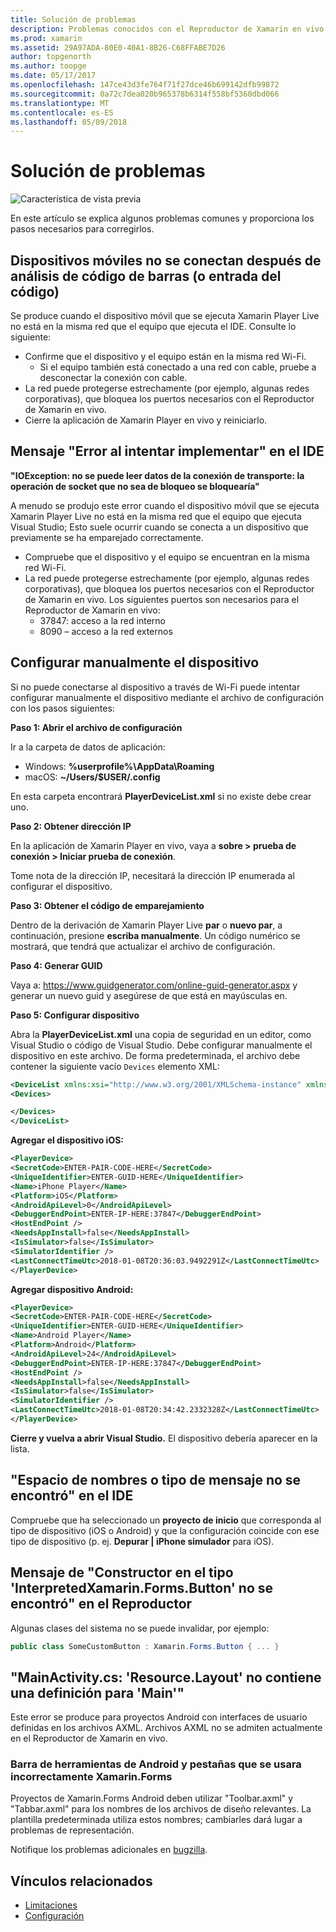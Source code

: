```yaml
---
title: Solución de problemas
description: Problemas conocidos con el Reproductor de Xamarin en vivo y cómo corregirlos.
ms.prod: xamarin
ms.assetid: 29A97ADA-80E0-40A1-8B26-C68FFABE7D26
author: topgenorth
ms.author: toopge
ms.date: 05/17/2017
ms.openlocfilehash: 147ce43d3fe764f71f27dce46b699142dfb99872
ms.sourcegitcommit: 0a72c7dea020b965378b6314f558bf5360dbd066
ms.translationtype: MT
ms.contentlocale: es-ES
ms.lasthandoff: 05/09/2018
---
```

# <a name="troubleshooting"></a>Solución de problemas

![Característica de vista previa](~/media/shared/preview.png)

En este artículo se explica algunos problemas comunes y proporciona los pasos necesarios para corregirlos.


## <a name="mobile-device-does-not-connect-after-scanning-barcode-or-entering-code"></a>Dispositivos móviles no se conectan después de análisis de código de barras (o entrada del código)

Se produce cuando el dispositivo móvil que se ejecuta Xamarin Player Live no está en la misma red que el equipo que ejecuta el IDE. Consulte lo siguiente:

- Confirme que el dispositivo y el equipo están en la misma red Wi-Fi.
  - Si el equipo también está conectado a una red con cable, pruebe a desconectar la conexión con cable.
- La red puede protegerse estrechamente (por ejemplo, algunas redes corporativas), que bloquea los puertos necesarios con el Reproductor de Xamarin en vivo.
- Cierre la aplicación de Xamarin Player en vivo y reiniciarlo.


## <a name="error-while-trying-to-deploy-message-in-ide"></a>Mensaje "Error al intentar implementar" en el IDE

**"IOException: no se puede leer datos de la conexión de transporte: la operación de socket que no sea de bloqueo se bloquearía"**

A menudo se produjo este error cuando el dispositivo móvil que se ejecuta Xamarin Player Live no está en la misma red que el equipo que ejecuta Visual Studio; Esto suele ocurrir cuando se conecta a un dispositivo que previamente se ha emparejado correctamente.

* Compruebe que el dispositivo y el equipo se encuentran en la misma red Wi-Fi.
* La red puede protegerse estrechamente (por ejemplo, algunas redes corporativas), que bloquea los puertos necesarios con el Reproductor de Xamarin en vivo. Los siguientes puertos son necesarios para el Reproductor de Xamarin en vivo:
  * 37847: acceso a la red interno 
  * 8090 – acceso a la red externos

## <a name="manually-configure-device"></a>Configurar manualmente el dispositivo

Si no puede conectarse al dispositivo a través de Wi-Fi puede intentar configurar manualmente el dispositivo mediante el archivo de configuración con los pasos siguientes:

**Paso 1: Abrir el archivo de configuración**

Ir a la carpeta de datos de aplicación:

* Windows: **%userprofile%\AppData\Roaming**
* macOS: **~/Users/$USER/.config**

En esta carpeta encontrará **PlayerDeviceList.xml** si no existe debe crear uno.

**Paso 2: Obtener dirección IP**

En la aplicación de Xamarin Player en vivo, vaya a **sobre > prueba de conexión > Iniciar prueba de conexión**.

Tome nota de la dirección IP, necesitará la dirección IP enumerada al configurar el dispositivo.

**Paso 3: Obtener el código de emparejamiento**

Dentro de la derivación de Xamarin Player Live **par** o **nuevo par**, a continuación, presione **escriba manualmente**. Un código numérico se mostrará, que tendrá que actualizar el archivo de configuración.

**Paso 4: Generar GUID**

Vaya a: https://www.guidgenerator.com/online-guid-generator.aspx y generar un nuevo guid y asegúrese de que está en mayúsculas en.


**Paso 5: Configurar dispositivo**

Abra la **PlayerDeviceList.xml** una copia de seguridad en un editor, como Visual Studio o código de Visual Studio. Debe configurar manualmente el dispositivo en este archivo. De forma predeterminada, el archivo debe contener la siguiente vacío `Devices` elemento XML:

```xml
<DeviceList xmlns:xsi="http://www.w3.org/2001/XMLSchema-instance" xmlns:xsd="http://www.w3.org/2001/XMLSchema">
<Devices>

</Devices>
</DeviceList>
```

**Agregar el dispositivo iOS:**

```xml
<PlayerDevice>
<SecretCode>ENTER-PAIR-CODE-HERE</SecretCode>
<UniqueIdentifier>ENTER-GUID-HERE</UniqueIdentifier>
<Name>iPhone Player</Name>
<Platform>iOS</Platform>
<AndroidApiLevel>0</AndroidApiLevel>
<DebuggerEndPoint>ENTER-IP-HERE:37847</DebuggerEndPoint>
<HostEndPoint />
<NeedsAppInstall>false</NeedsAppInstall>
<IsSimulator>false</IsSimulator>
<SimulatorIdentifier />
<LastConnectTimeUtc>2018-01-08T20:36:03.9492291Z</LastConnectTimeUtc>
</PlayerDevice>
```


**Agregar dispositivo Android:**

```xml
<PlayerDevice>
<SecretCode>ENTER-PAIR-CODE-HERE</SecretCode>
<UniqueIdentifier>ENTER-GUID-HERE</UniqueIdentifier>
<Name>Android Player</Name>
<Platform>Android</Platform>
<AndroidApiLevel>24</AndroidApiLevel>
<DebuggerEndPoint>ENTER-IP-HERE:37847</DebuggerEndPoint>
<HostEndPoint />
<NeedsAppInstall>false</NeedsAppInstall>
<IsSimulator>false</IsSimulator>
<SimulatorIdentifier />
<LastConnectTimeUtc>2018-01-08T20:34:42.2332328Z</LastConnectTimeUtc>
</PlayerDevice>
```

**Cierre y vuelva a abrir Visual Studio.** El dispositivo debería aparecer en la lista.


## <a name="type-or-namespace-cannot-be-found-message-in-ide"></a>"Espacio de nombres o tipo de mensaje no se encontró" en el IDE

Compruebe que ha seleccionado un **proyecto de inicio** que corresponda al tipo de dispositivo (iOS o Android) y que la configuración coincide con ese tipo de dispositivo (p. ej. **Depurar | iPhone simulador** para iOS).

## <a name="constructor-on-type-interpretedxamarinformsbutton-not-found-message-in-player"></a>Mensaje de "Constructor en el tipo 'InterpretedXamarin.Forms.Button' no se encontró" en el Reproductor

Algunas clases del sistema no se puede invalidar, por ejemplo:

```csharp
public class SomeCustomButton : Xamarin.Forms.Button { ... }
```

## <a name="mainactivitycs-resourcelayout-does-not-contain-a-definition-for-main"></a>"MainActivity.cs: 'Resource.Layout' no contiene una definición para 'Main'"

Este error se produce para proyectos Android con interfaces de usuario definidas en los archivos AXML.
Archivos AXML no se admiten actualmente en el Reproductor de Xamarin en vivo.

### <a name="android-toolbar-and-tabs-render-incorrectly-using-xamarinforms"></a>Barra de herramientas de Android y pestañas que se usara incorrectamente Xamarin.Forms

Proyectos de Xamarin.Forms Android deben utilizar "Toolbar.axml" y "Tabbar.axml" para los nombres de los archivos de diseño relevantes. La plantilla predeterminada utiliza estos nombres; cambiarles dará lugar a problemas de representación.


Notifique los problemas adicionales en [bugzilla](https://aka.ms/live-player-report-issue).


## <a name="related-links"></a>Vínculos relacionados

- [Limitaciones](~/tools/live-player/limitations.md)
- [Configuración](~/tools/live-player/install.md)
